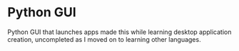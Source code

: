 # Python GUI
 Python GUI that launches apps
 made this while learning desktop application creation, uncompleted as I moved on to learning other languages.
